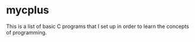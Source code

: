 mycplus
=======
This is a list of basic C programs that I set up in order to learn the concepts of programming. 
